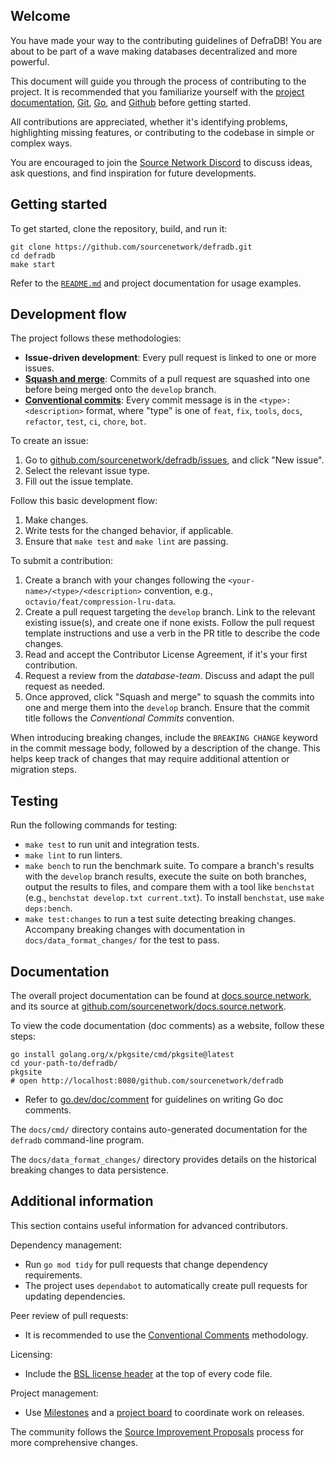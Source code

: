 ## Welcome
You have made your way to the contributing guidelines of DefraDB! You are about to be part of a wave making databases decentralized and more powerful.

This document will guide you through the process of contributing to the project. It is recommended that you familiarize yourself with the [project documentation](https://docs.source.network/), [Git](https://training.github.com/), [Go](https://go.dev/doc/install), and [Github](https://docs.github.com/) before getting started.

All contributions are appreciated, whether it's identifying problems, highlighting missing features, or contributing to the codebase in simple or complex ways.

You are encouraged to join the [Source Network Discord](discord.source.network) to discuss ideas, ask questions, and find inspiration for future developments.

## Getting started
To get started, clone the repository, build, and run it:
```shell
git clone https://github.com/sourcenetwork/defradb.git
cd defradb
make start
```

Refer to the [`README.md`](./README.md) and project documentation for usage examples.

## Development flow

The project follows these methodologies:

- **Issue-driven development**: Every pull request is linked to one or more issues.
- **[Squash and merge](https://docs.github.com/en/pull-requests/collaborating-with-pull-requests/incorporating-changes-from-a-pull-request/about-pull-request-merges)**: Commits of a pull request are squashed into one before being merged onto the `develop` branch.
- **[Conventional commits](https://www.conventionalcommits.org/en/v1.0.0/)**: Every commit message is in the `<type>: <description>` format, where "type" is one of `feat`, `fix`, `tools`, `docs`, `refactor`, `test`, `ci`, `chore`, `bot`.


To create an issue:
1. Go to [github.com/sourcenetwork/defradb/issues](https://github.com/sourcenetwork/defradb/issues), and click "New issue".
2. Select the relevant issue type.
3. Fill out the issue template.

Follow this basic development flow:
1. Make changes.
2. Write tests for the changed behavior, if applicable.
3. Ensure that `make test` and `make lint` are passing.

To submit a contribution:
1. Create a branch with your changes following the `<your-name>/<type>/<description>` convention, e.g., `octavio/feat/compression-lru-data`.
2. Create a pull request targeting the `develop` branch. Link to the relevant existing issue(s), and create one if none exists. Follow the pull request template instructions and use a verb in the PR title to describe the code changes.
3. Read and accept the Contributor License Agreement, if it's your first contribution.
4. Request a review from the *database-team*. Discuss and adapt the pull request as needed.
5. Once approved, click "Squash and merge" to squash the commits into one and merge them into the `develop` branch. Ensure that the commit title follows the *Conventional Commits* convention.


When introducing breaking changes, include the `BREAKING CHANGE` keyword in the commit message body, followed by a description of the change. This helps keep track of changes that may require additional attention or migration steps.

## Testing

Run the following commands for testing:

- `make test` to run unit and integration tests.
- `make lint` to run linters.
- `make bench` to run the benchmark suite. To compare a branch's results with the `develop` branch results, execute the suite on both branches, output the results to files, and compare them with a tool like `benchstat` (e.g., `benchstat develop.txt current.txt`). To install `benchstat`, use `make deps:bench`.
- `make test:changes` to run a test suite detecting breaking changes. Accompany breaking changes with documentation in `docs/data_format_changes/` for the test to pass.

## Documentation
The overall project documentation can be found at [docs.source.network](https://docs.source.network), and its source at [github.com/sourcenetwork/docs.source.network](https://github.com/sourcenetwork/docs.source.network).

To view the code documentation (doc comments) as a website, follow these steps:
```shell
go install golang.org/x/pkgsite/cmd/pkgsite@latest
cd your-path-to/defradb/
pkgsite
# open http://localhost:8080/github.com/sourcenetwork/defradb
```
- Refer to [go.dev/doc/comment](https://go.dev/doc/comment) for guidelines on writing Go doc comments.

The `docs/cmd/` directory contains auto-generated documentation for the `defradb` command-line program.

The `docs/data_format_changes/` directory provides details on the historical breaking changes to data persistence.

## Additional information

This section contains useful information for advanced contributors.

Dependency management:
- Run `go mod tidy` for pull requests that change dependency requirements.
- The project uses `dependabot` to automatically create pull requests for updating dependencies.

Peer review of pull requests:
- It is recommended to use the [Conventional Comments](https://conventionalcomments.org/) methodology.

Licensing:
- Include the [BSL license header](./licenses/BSL.txt) at the top of every code file.

Project management:
- Use [Milestones](https://github.com/sourcenetwork/defradb/milestones) and a [project board](https://github.com/orgs/sourcenetwork/projects/3) to coordinate work on releases.

The community follows the [Source Improvement Proposals](https://github.com/sourcenetwork/SIPs/) process for more comprehensive changes.